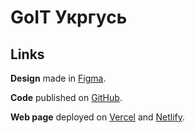 # GoIT Укргусь

## Links

**Design** made in [Figma](https://www.figma.com/file/jHUWpt6HKNWjjfSKF0xigw/GoIT-Test-drive-Concept?type=design&node-id=160801%3A2&mode=dev).

**Code** published on [GitHub](https://github.com/bohdanbodg/goit-ukrgus).

**Web page** deployed on [Vercel](https://goit-ukrgus.vercel.app) and [Netlify](https://goit-ukrgus.netlify.app).
